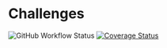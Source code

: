 # Challenges
![GitHub Workflow Status](https://img.shields.io/github/workflow/status/mountinash789/Challenges/CI%20(pip))
[![Coverage Status](https://coveralls.io/repos/github/mountinash789/Challenges/badge.svg?branch=master&kill_cache=1)](https://coveralls.io/github/mountinash789/Challenges?branch=master)
